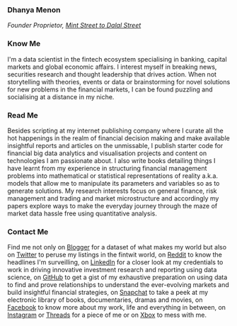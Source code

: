 ### Dhanya Menon
*Founder Proprietor, [Mint Street to Dalal Street](https://sites.google.com/view/mint-street-to-dalal-street)*
### Know Me
I'm a data scientist in the fintech ecosystem specialising in banking, capital markets and global economic affairs. I interest myself in breaking news, securities research and thought leadership that drives action. When not storytelling with theories, events or data or brainstorming for novel solutions for new problems in the financial markets, I can be found puzzling and socialising at a distance in my niche. 
### Read Me
Besides scripting at my internet publishing company where I curate all the hot happenings in the realm of financial decision making and make available insightful reports and articles on the unmissable, I publish starter code for financial big data analytics and visualisation projects and content on technologies I am passionate about. I also write books detailing things I have learnt from my experience in structuring financial management problems into mathematical or statistical representations of reality a.k.a. models that allow me to manipulate its parameters and variables so as to generate solutions. My research interests focus on general finance, risk management and trading and market microstructure and accordingly my papers explore ways to make the everyday journey through the maze of market data hassle free using quantitative analysis.
### Contact Me 
Find me not only on [Blogger](https://www.blogger.com/profile/03600594615425972317) for a dataset of what makes my world but also on [Twitter](https://www.twitter.com/mizdhanyamenon) to peruse my listings in the fintwit world, on [Reddit](https://www.reddit.com/u/missydhanyamenon) to know the headlines I'm surveilling, on [LinkedIn](https://www.linkedin.com/in/madamdhanyamenon) for a closer look at my credentials to work in driving innovative investment research and reporting using data science, on [GitHub](https://www.github.com/senoritadhanyamenon) to get a gist of my exhaustive preparation on using data to find and prove relationships to understand the ever-evolving markets and build insightful financial strategies, on [Snapchat](https://www.snapchat.com/add/maamdhanyamenon) to take a peek at my electronic library of books, documentaries, dramas and movies, on [Facebook](https://www.facebook.com/susridhanyamenon) to know more about my work, life and everything in between, on [Instagram](https://www.instagram.com/srtadhanyamenon) or [Threads](https://www.threads.net/@srtadhanyamenon) for a piece of me or on [Xbox](https://account.xbox.com/en-us/Profile?xr=socialtwistnav) to mess with me.

